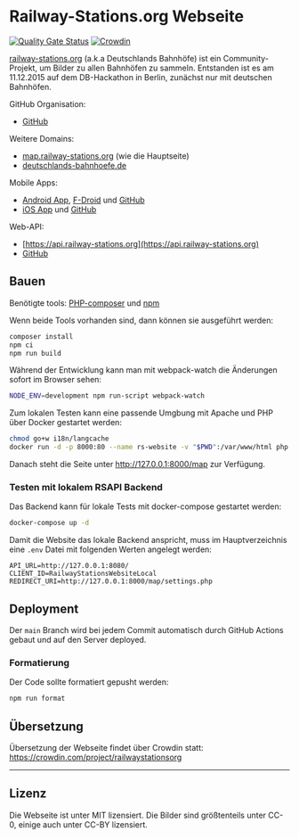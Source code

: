 # Railway-Stations.org Webseite

[![Quality Gate Status](https://sonarcloud.io/api/project_badges/measure?project=RailwayStations_RSWebsite&metric=alert_status)](https://sonarcloud.io/dashboard?id=RailwayStations_RSWebsite) [![Crowdin](https://badges.crowdin.net/railwaystationsorg/localized.svg)](https://crowdin.com/project/railwaystationsorg)

[railway-stations.org](https://railway-stations.org/) (a.k.a Deutschlands Bahnhöfe) ist ein Community-Projekt, um Bilder zu allen Bahnhöfen zu sammeln. Entstanden ist es am 11.12.2015 auf dem DB-Hackathon in Berlin, zunächst nur mit deutschen Bahnhöfen.

GitHub Organisation:

- [GitHub](https://github.com/RailwayStations)

Weitere Domains:

- [map.railway-stations.org](https://map.railway-stations.org/) (wie die Hauptseite)
- [deutschlands-bahnhoefe.de](http://www.deutschlands-bahnhoefe.de/)

Mobile Apps:

- [Android App](https://play.google.com/store/apps/details?id=de.bahnhoefe.deutschlands.bahnhofsfotos), [F-Droid](https://f-droid.org/de/packages/de.bahnhoefe.deutschlands.bahnhofsfotos/) und [GitHub](https://github.com/RailwayStations/RSAndroidApp)
- [iOS App](https://apps.apple.com/de/app/bahnhofsfotos/id1476038821) und [GitHub](https://github.com/RailwayStations/Bahnhofsfotos)

Web-API:

- [https://api.railway-stations.org](https://api.railway-stations.org)
- [GitHub](https://github.com/RailwayStations/RSAPI)

## Bauen

Benötigte tools: [PHP-composer](https://getcomposer.org/) und [npm](https://www.npmjs.com/get-npm)

Wenn beide Tools vorhanden sind, dann können sie ausgeführt werden:

```bash
composer install
npm ci
npm run build
```

Während der Entwicklung kann man mit webpack-watch die Änderungen sofort im Browser sehen:

```bash
NODE_ENV=development npm run-script webpack-watch
```

Zum lokalen Testen kann eine passende Umgbung mit Apache und PHP über Docker gestartet werden:

```sh
chmod go+w i18n/langcache
docker run -d -p 8000:80 --name rs-website -v "$PWD":/var/www/html php:8.2-apache
```

Danach steht die Seite unter http://127.0.0.1:8000/map zur Verfügung.

### Testen mit lokalem RSAPI Backend

Das Backend kann für lokale Tests mit docker-compose gestartet werden:

```sh
docker-compose up -d
```

Damit die Website das lokale Backend anspricht, muss im Hauptverzeichnis eine `.env` Datei mit folgenden Werten angelegt werden:

```
API_URL=http://127.0.0.1:8080/
CLIENT_ID=RailwayStationsWebsiteLocal
REDIRECT_URI=http://127.0.0.1:8000/map/settings.php
```

## Deployment

Der `main` Branch wird bei jedem Commit automatisch durch GitHub Actions gebaut und auf den Server deployed.

### Formatierung

Der Code sollte formatiert gepusht werden:

```bash
npm run format
```

## Übersetzung

Übersetzung der Webseite findet über Crowdin statt: https://crowdin.com/project/railwaystationsorg

---

## Lizenz

Die Webseite ist unter MIT lizensiert. Die Bilder sind größtenteils unter CC-0, einige auch unter CC-BY lizensiert.
